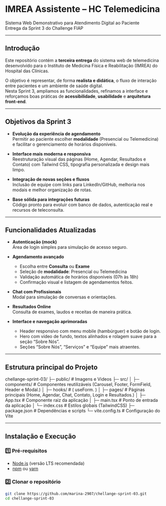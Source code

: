 # IMREA Assistente – HC Telemedicina

Sistema Web Demonstrativo para Atendimento Digital ao Paciente  
 Entrega da Sprint 3 do Challenge FIAP

---

##  Introdução

Este repositório contém a **terceira entrega** do sistema web de telemedicina desenvolvido para o Instituto de Medicina Física e Reabilitação (IMREA) do Hospital das Clínicas.

O objetivo é representar, de forma **realista e didática**, o fluxo de interação entre pacientes e um ambiente de saúde digital.  
Nesta Sprint 3, ampliamos as funcionalidades, refinamos a interface e reforçamos boas práticas de **acessibilidade**, **usabilidade** e **arquitetura front-end**.

---

## Objetivos da Sprint 3

- **Evolução da experiência de agendamento**  
  Permitir ao paciente escolher **modalidade** (Presencial ou Telemedicina) e facilitar o gerenciamento de horários disponíveis.

- **Interface mais moderna e responsiva**  
  Reestruturação visual das páginas (Home, Agendar, Resultados e Contato) com Tailwind CSS, tipografia personalizada e design mais limpo.

- **Integração de novas seções e fluxos**  
  Inclusão de equipe com links para LinkedIn/GitHub, melhoria nos modais e melhor organização de rotas.

- **Base sólida para integrações futuras**  
  Código pronto para evoluir com banco de dados, autenticação real e recursos de teleconsulta.

---

## Funcionalidades Atualizadas

-  **Autenticação (mock)**  
  Área de login simples para simulação de acesso seguro.

- **Agendamento avançado**  
  - Escolha entre **Consulta** ou **Exame**  
  - Seleção de **modalidade**: Presencial ou Telemedicina  
  - Validação automática de horários disponíveis (07h às 18h)  
  - Confirmação visual e listagem de agendamentos feitos.

- **Chat com Profissionais**  
  Modal para simulação de conversas e orientações.

- **Resultados Online**  
  Consulta de exames, laudos e receitas de maneira prática.

- **Interface e navegação aprimoradas**  
  - Header responsivo com menu mobile (hambúrguer) e botão de login.  
  - Hero com vídeo de fundo, textos alinhados e rolagem suave para a seção “Sobre Nós”.  
  - Seções “Sobre Nós”, “Serviços” e “Equipe” mais atraentes.

---

## Estrutura principal do Projeto

chellange-sprint-03/
├─ public/ # Imagens e Videos
├─ src/
│ ├─ components/ # Componentes reutilizáveis (Carousel, Footer, FormField, Header e Modal.)
│ ├─ hooks/ # ( useForm. )
│ ├─ pages/ # Páginas principais (Home, Agendar, Chat, Contato, Login e Resultados.)
│ ├─ App.tsx # Componente raiz da aplicação
│ ├─ main.tsx # Ponto de entrada da aplicação
│ └─ index.css # Estilos globais (TailwindCSS)
├─ package.json # Dependências e scripts
└─ vite.config.ts # Configuração do Vite

---

##  Instalação e Execução

### 1️⃣ Pré-requisitos
- [Node.js](https://nodejs.org/) (versão LTS recomendada)
- [npm](https://www.npmjs.com/) ou [yarn](https://yarnpkg.com/)

### 2️⃣ Clonar o repositório
```bash
git clone https://github.com/marina-2907/chellange-sprint-03.git
cd chellange-sprint-03